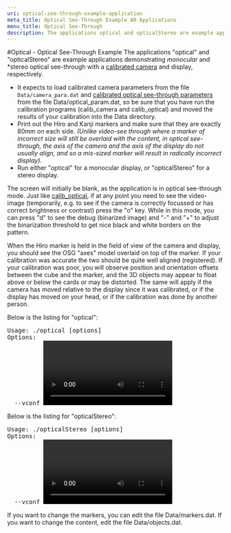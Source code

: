 ```yaml
---
uri: optical-see-through-example-application
meta_title: Optical See-Through Example AR Applications
menu_title: Optical See-Through
description: The applications optical and opticalStereo are example applications demonstrating monocular and stereo optical see-through with a calibrated camera and display, respectively.
---
```


#Optical - Optical See-Through Example
The applications "optical" and "opticalStereo" are example applications demonstrating *monocular* and *stereo optical see-through with a [calibrated camera][config_camera_calibration] and display, respectively.

-   It expects to load calibrated camera parameters from the file `Data/camera_para.dat` and [calibrated optical see-through parameters][config_optical_see-through] from the file Data/optical_param.dat, so be sure that you have run the calibration programs (calib\_camera and calib\_optical) and moved the results of your calibration into the Data directory.
-   Print out the Hiro and Kanji markers and make sure that they are exactly 80mm on each side. *(Unlike video-see through where a marker of incorrect size will still be overlaid with the content, in optical see-through, the axis of the camera and the axis of the display do not usually align, and so a mis-sized marker will result in radically incorrect display)*.
-   Run either "optical" for a monocular display, or "opticalStereo" for a stereo display.

The screen will initially be blank, as the application is in optical see-through mode. Just like [calib\_optical][config_optical_see-through], if at any point you need to see the video-image (temporarily, e.g. to see if the camera is correctly focussed or has correct brightness or contrast) press the "o" key. While in this mode, you can press "d" to see the debug (binarized image) and "-" and "+" to adjust the binarization threshold to get nice black and white borders on the pattern.

When the Hiro marker is held in the field of view of the camera and display, you should see the OSG "axes" model overlaid on top of the marker. If your calibration was accurate the two should be quite well aligned (registered). If your calibration was poor, you will observe position and orientation offsets between the cube and the marker, and the 3D objects may appear to float above or below the cards or may be distorted. The same will apply if the camera has moved relative to the display since it was calibrated, or if the display has moved on your head, or if the calibration was done by another person.

Below is the listing for "optical":

<pre>
Usage: ./optical [options]
Options:
  --vconf <video parameter for the camera>
  --cpara <camera parameter file for the camera>
  -cpara=<camera parameter file for the camera>
  --width w     Use display/window width of w pixels.
  --height h    Use display/window height of h pixels.
  --refresh f   Use display refresh rate of f Hz.
  --windowed    Display in window, rather than fullscreen.
  --fullscreen  Display fullscreen, rather than in window.
  -h -help --help: show this message
</pre>

Below is the listing for "opticalStereo":
<pre>
Usage: ./opticalStereo [options]
Options:
  --vconf <video parameter for the camera>
  --cpara <camera parameter file for the camera>
  -cpara=<camera parameter file for the camera>
  --width w     Use display/window width of w pixels.
  --height h    Use display/window height of h pixels.
  --refresh f   Use display refresh rate of f Hz.
  --windowed    Display in window, rather than fullscreen.
  --fullscreen  Display fullscreen, rather than in window.
  --stereo [INACTIVE|DUAL_OUTPUT|QUADBUFFERED|FRAME_SEQUENTIAL|
            SIDE_BY_SIDE|OVER_UNDER|HALF_SIDE_BY_SIDE|
            OVER_UNDER_HALF_HEIGHT|ANAGLYPH_RED_BLUE|ANAGLYPH_RED_GREEN
            ROW_INTERLACED|COLUMN_INTERLACED|CHECKERBOARD].
            Select mono or stereo mode. (Not all modes supported).
  -h -help --help: show this message
</pre>

If you want to change the markers, you can edit the file Data/markers.dat. If you want to change the content, edit the file Data/objects.dat.

[config_camera_calibration]: ../2_Configuration/config_camera_calibration.md
[config_optical_see-through]: ../8_Advanced_Topics/config_optical_see-through.md
